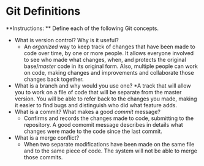 # Git Definitions

**Instructions: ** Define each of the following Git concepts.

* What is version control?  Why is it useful?
	* An *organized* way to keep track of changes that have been made to code over time, by one or more people. It allows everyone involved to see who made what changes, when, and protects the original base/*master* code in its original form. Also, multiple people can work on code, making changes and improvements and collaborate those changes back together. 
* What is a branch and why would you use one?
	*A track that will allow you to work on a file of code that will be separate from the master version. You will be able to refer back to the changes you made, making it easier to find bugs and distinguish who did what feature adds. 
* What is a commit? What makes a good *commit* message?
	* Confirms and records the changes made to code, submitting to the repository. A good comomit message describes in details what changes were made to the code since the last commit. 
* What is a merge conflict?
	* When two separate modifications have been made on the same file and to the same piece of code. The system will not be able to merge those commits. 